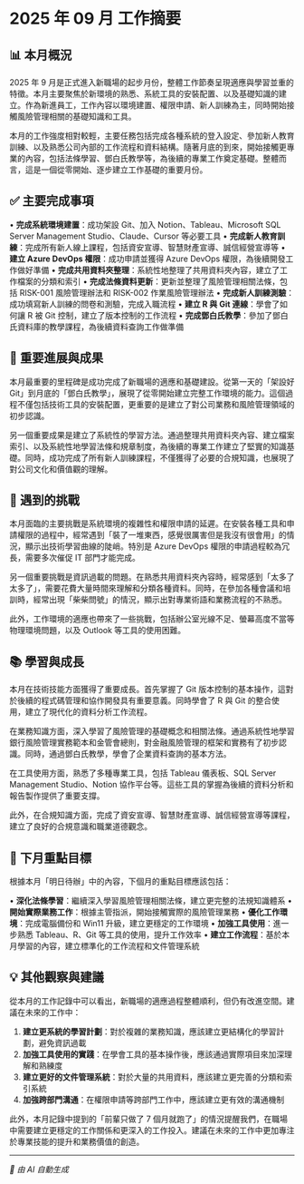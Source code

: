 # 2025 年 09 月 工作摘要

## 📊 本月概況

2025 年 9 月是正式進入新職場的起步月份，整體工作節奏呈現適應與學習並重的特徵。本月主要聚焦於新環境的熟悉、系統工具的安裝配置、以及基礎知識的建立。作為新進員工，工作內容以環境建置、權限申請、新人訓練為主，同時開始接觸風險管理相關的基礎知識和工具。

本月的工作強度相對較輕，主要任務包括完成各種系統的登入設定、參加新人教育訓練、以及熟悉公司內部的工作流程和資料結構。隨著月底的到來，開始接觸更專業的內容，包括法條學習、鄧白氏教學等，為後續的專業工作奠定基礎。整體而言，這是一個從零開始、逐步建立工作基礎的重要月份。

## ✅ 主要完成事項

• **完成系統環境建置**：成功架設 Git、加入 Notion、Tableau、Microsoft SQL Server Management Studio、Claude、Cursor 等必要工具
• **完成新人教育訓練**：完成所有新人線上課程，包括資安宣導、智慧財產宣導、誠信經營宣導等
• **建立 Azure DevOps 權限**：成功申請並獲得 Azure DevOps 權限，為後續開發工作做好準備
• **完成共用資料夾整理**：系統性地整理了共用資料夾內容，建立了工作檔案的分類和索引
• **完成法條資料更新**：更新並整理了風險管理相關法條，包括 RISK-001 風險管理辦法和 RISK-002 作業風險管理辦法
• **完成新人訓練測驗**：成功填寫新人訓練的問卷和測驗，完成入職流程
• **建立 R 與 Git 連線**：學會了如何讓 R 被 Git 控制，建立了版本控制的工作流程
• **完成鄧白氏教學**：參加了鄧白氏資料庫的教學課程，為後續資料查詢工作做準備

## 🎯 重要進展與成果

本月最重要的里程碑是成功完成了新職場的適應和基礎建設。從第一天的「架設好 Git」到月底的「鄧白氏教學」，展現了從零開始建立完整工作環境的能力。這個過程不僅包括技術工具的安裝配置，更重要的是建立了對公司業務和風險管理領域的初步認識。

另一個重要成果是建立了系統性的學習方法。通過整理共用資料夾內容、建立檔案索引、以及系統性地學習法條和規章制度，為後續的專業工作建立了堅實的知識基礎。同時，成功完成了所有新人訓練課程，不僅獲得了必要的合規知識，也展現了對公司文化和價值觀的理解。

## 🤔 遇到的挑戰

本月面臨的主要挑戰是系統環境的複雜性和權限申請的延遲。在安裝各種工具和申請權限的過程中，經常遇到「裝了一堆東西，感覺很厲害但是我沒有很會用」的情況，顯示出技術學習曲線的陡峭。特別是 Azure DevOps 權限的申請過程較為冗長，需要多次催促 IT 部門才能完成。

另一個重要挑戰是資訊過載的問題。在熟悉共用資料夾內容時，經常感到「太多了太多了」，需要花費大量時間來理解和分類各種資料。同時，在參加各種會議和培訓時，經常出現「柴柴問號」的情況，顯示出對專業術語和業務流程的不熟悉。

此外，工作環境的適應也帶來了一些挑戰，包括辦公室光線不足、螢幕高度不當等物理環境問題，以及 Outlook 等工具的使用困難。

## 📚 學習與成長

本月在技術技能方面獲得了重要成長。首先掌握了 Git 版本控制的基本操作，這對於後續的程式碼管理和協作開發具有重要意義。同時學會了 R 與 Git 的整合使用，建立了現代化的資料分析工作流程。

在業務知識方面，深入學習了風險管理的基礎概念和相關法條。通過系統性地學習銀行風險管理實務範本和金管會總則，對金融風險管理的框架和實務有了初步認識。同時，通過鄧白氏教學，學會了企業資料查詢的基本方法。

在工具使用方面，熟悉了多種專業工具，包括 Tableau 儀表板、SQL Server Management Studio、Notion 協作平台等。這些工具的掌握為後續的資料分析和報告製作提供了重要支撐。

此外，在合規知識方面，完成了資安宣導、智慧財產宣導、誠信經營宣導等課程，建立了良好的合規意識和職業道德觀念。

## 🔮 下月重點目標

根據本月「明日待辦」中的內容，下個月的重點目標應該包括：

• **深化法條學習**：繼續深入學習風險管理相關法條，建立更完整的法規知識體系
• **開始實際業務工作**：根據主管指派，開始接觸實際的風險管理業務
• **優化工作環境**：完成電腦備份和 Win11 升級，建立更穩定的工作環境
• **加強工具使用**：進一步熟悉 Tableau、R、Git 等工具的使用，提升工作效率
• **建立工作流程**：基於本月學習的內容，建立標準化的工作流程和文件管理系統

## 💡 其他觀察與建議

從本月的工作記錄中可以看出，新職場的適應過程整體順利，但仍有改進空間。建議在未來的工作中：

1. **建立更系統的學習計劃**：對於複雜的業務知識，應該建立更結構化的學習計劃，避免資訊過載
2. **加強工具使用的實踐**：在學會工具的基本操作後，應該通過實際項目來加深理解和熟練度
3. **建立更好的文件管理系統**：對於大量的共用資料，應該建立更完善的分類和索引系統
4. **加強跨部門溝通**：在權限申請等跨部門工作中，應該建立更有效的溝通機制

此外，本月記錄中提到的「前輩只做了 7 個月就跑了」的情況提醒我們，在職場中需要建立更穩定的工作關係和更深入的工作投入。建議在未來的工作中更加專注於專業技能的提升和業務價值的創造。

---
*🤖 由 AI 自動生成*
